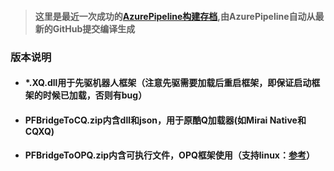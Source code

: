 > #### 这里是最近一次成功的[AzurePipeline构建存档](https://dev.azure.com/gaoxinhong2004/PFBridge/_build?definitionId=2&view=runs&statusFilter=succeeded),由AzurePipeline自动从最新的GitHub提交编译生成
### 版本说明
 - #### *.XQ.dll用于先驱机器人框架（注意先驱需要加载后重启框架，即保证启动框架的时候已加载，否则有bug）
 - <h4>PFBridgeToCQ.zip内含dll和json，用于原酷Q加载器(如Mirai Native和CQXQ)</h4>
 - #### PFBridgeToOPQ.zip内含可执行文件，OPQ框架使用（支持linux：[参考](https://github.com/traceless0929/Traceless.OPQ)）